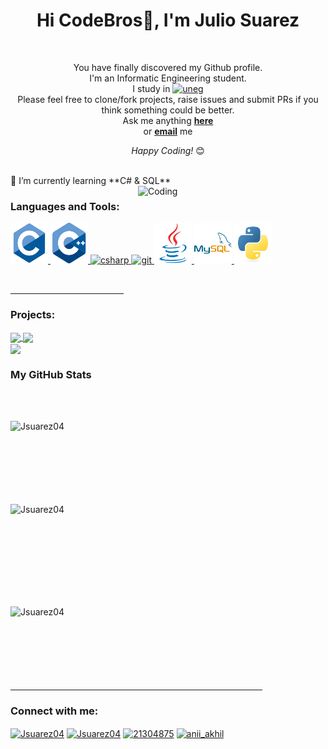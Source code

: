 <h1 align="center">Hi CodeBros👋, I'm Julio Suarez</h1>


<p align="left"> <a href="https://twitter.com/" target="blank"><img src="https://img.shields.io/twitter/follow/?logo=twitter&style=for-the-badge" alt="" /></a> </p>
<div align="center">

You have finally discovered my Github profile. <br>
I'm an Informatic Engineering student.<br>
I study in  <a href="https://www.google.com/url?sa=t&rct=j&q=&esrc=s&source=web&cd=&cad=rja&uact=8&ved=2ahUKEwiTnMHFqLKJAxWG3QIHHSUcMAYQFnoECBkQAQ&url=https%3A%2F%2Funeg.edu.ve%2F&usg=AOvVaw1DRUzi65frHPlMhXii3M_P&opi=89978449" target="_blank" rel="noreferrer">
        <img src="https://encrypted-tbn0.gstatic.com/images?q=tbn:ANd9GcQk123fng-7J390eWlJTi-s_siBj5o8ugI0IQ&s" alt="uneg" width="30" height="30"/>
  </a><br>
Please feel free to clone/fork projects, raise issues and submit PRs if you think something could be better. <br>
Ask me anything <a href="https://github.com/Jsuarez04/Jsuarez04/issues/new"><b>here</b></a><br>
or <a href="mailto:juliorubinsky04@gmail.com"><b>email</b></a> me

<i>Happy Coding!</i> 😊

</div>
<br>
🌱 I’m currently learning **C# & SQL**
<img align="right" alt="Coding" width="300" src="https://mir-s3-cdn-cf.behance.net/project_modules/hd/06f21a161921919.63cd7887d0a70.gif">

<br>
<h3 align="left">Languages and Tools:</h3>
<p align="left">
    
  <a href="https://www.cprogramming.com/" target="_blank" rel="noreferrer">
        <img src="https://raw.githubusercontent.com/devicons/devicon/master/icons/c/c-original.svg" alt="c" width="60" height="65"/>
  </a>
  <a href="https://www.w3schools.com/cpp/" target="_blank" rel="noreferrer">
        <img src="https://raw.githubusercontent.com/devicons/devicon/master/icons/cplusplus/cplusplus-original.svg" alt="cplusplus" width="60" height="65"/>
  </a>

  <a href="https://dotnet.microsoft.com/es-es/languages/csharp" target="_blank" rel="noreferrer">
        <img src="https://static-00.iconduck.com/assets.00/c-sharp-c-icon-1822x2048-wuf3ijab.png" alt="csharp" width="60" height="65"/>
  </a>

  <a href="https://git-scm.com/" target="_blank" rel="noreferrer">
        <img src="https://www.vectorlogo.zone/logos/git-scm/git-scm-icon.svg" alt="git" width="60" height="60"/>
  </a>

  <a href="https://www.java.com" target="_blank" rel="noreferrer">
    <img src="https://raw.githubusercontent.com/devicons/devicon/master/icons/java/java-original.svg" alt="java" width="60" height="65"/>
  </a>

  <a href="https://www.mysql.com/" target="_blank" rel="noreferrer">
    <img src="https://raw.githubusercontent.com/devicons/devicon/master/icons/mysql/mysql-original-wordmark.svg" alt="mysql" width="60" height="65"/>
    </a> <a href="https://www.python.org" target="_blank" rel="noreferrer">
        <img src="https://raw.githubusercontent.com/devicons/devicon/master/icons/python/python-original.svg" alt="python" width="60" height="65"/>
    </a>

</p>
<br>


<hr width="36%" >
<h3 align="left">Projects:</h3>
<a href="https://github.com/Jsuarez04/RBK_CurrencyConverter">

  <!-- Change the `github-readme-stats.anuraghazra1.vercel.app` to `github-readme-stats.vercel.app`  -->

  <img align="center" src="https://github-readme-stats.anuraghazra1.vercel.app/api/pin/?username=jsuarez04&repo=RBK_CurrencyConverter&theme=tokyonight" />

</a>  

<a href="https://github.com/Jsuarez04/HiperMod-Simulator">

  <!-- Change the `github-readme-stats.anuraghazra1.vercel.app` to `github-readme-stats.vercel.app`  -->

  <img align="center" src="https://github-readme-stats.anuraghazra1.vercel.app/api/pin/?username=jsuarez04&repo=HiperMod-Simulator&theme=tokyonight" />

</a> 
<br>
<a href="https://github.com/Jsuarez04/Sistema-de-Ventas">

  <!-- Change the `github-readme-stats.anuraghazra1.vercel.app` to `github-readme-stats.vercel.app`  -->

  <img align="center" src="https://github-readme-stats.anuraghazra1.vercel.app/api/pin/?username=jsuarez04&repo=Sistema-de-Ventas&theme=tokyonight" />

</a>  
<h3>My GitHub Stats</h3>
<br><br>


<p><img align="left" src="https://github-readme-stats.vercel.app/api?username=Jsuarez04&theme=vue-dark&show_icons=true&hide_border=true&count_private=true" alt="Jsuarez04" /></p>

<br><br><br><br><br><br><br>
<p>&nbsp;<img align="left" src="https://github-readme-streak-stats.herokuapp.com/?user=Jsuarez04&theme=vue-dark&hide_border=true" alt="Jsuarez04" /></p>
<br><br><br><br><br><br><br>

<p><img align="left" src="https://github-readme-stats.vercel.app/api/top-langs/?username=Jsuarez04&theme=vue-dark&show_icons=true&hide_border=true&layout=compact" alt="Jsuarez04" /></p>
<br><br><br><br><br><br><br>
<hr width="80%" >
<h3 align="left">Connect with me:</h3>
<p align="left">
<a href="www.linkedin.com/in/julio-suarez-6a08a0273" target="blank"><img align="center" src="https://raw.githubusercontent.com/rahuldkjain/github-profile-readme-generator/master/src/images/icons/Social/linked-in-alt.svg" alt="Jsuarez04" height="30" width="40" /></a>
  <a href="https://www.twitch.tv/julio_rbk" target="blank"><img align="center" src="https://w7.pngwing.com/pngs/968/223/png-transparent-logo-twitch-logos-brands-icon-thumbnail.png" alt="Jsuarez04" height="40" width="40" /></a>
<a href="https://stackoverflow.com/users/21304875" target="blank"><img align="center" src="https://raw.githubusercontent.com/rahuldkjain/github-profile-readme-generator/master/src/images/icons/Social/stack-overflow.svg" alt="21304875" height="30" width="40" /></a>
<a href="https://www.instagram.com/julio_rbk/profilecard/?igsh=YTVxM25zcDgxa3Y2" target="blank"><img align="center" src="https://raw.githubusercontent.com/rahuldkjain/github-profile-readme-generator/master/src/images/icons/Social/instagram.svg" alt="anii_akhil" height="30" width="40" /></a>
</p>
<br>
<p al 
